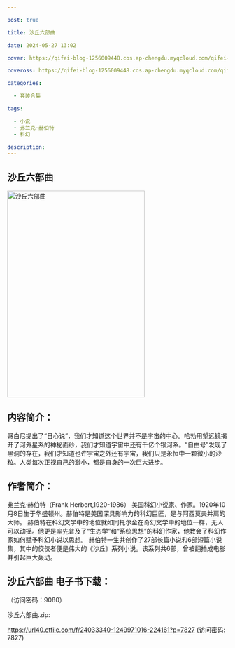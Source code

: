 ```yaml
---

post: true

title: 沙丘六部曲

date: 2024-05-27 13:02

cover: https://qifei-blog-1256009448.cos.ap-chengdu.myqcloud.com/qifei-blog/65f7f28d9f345e8d03f5590c.jpg

coveross: https://qifei-blog-1256009448.cos.ap-chengdu.myqcloud.com/qifei-blog/65f7f28d9f345e8d03f5590c.jpg

categories:

  - 套装合集

tags:

  - 小说
  - 弗兰克·赫伯特
  - 科幻

description:
---
```


## 沙丘六部曲
<img alt="沙丘六部曲 " class="aligncenter loading" data-was-processed="true" decoding="async" fetchpriority="high" height="471" src="https://qifei-blog-1256009448.cos.ap-chengdu.myqcloud.com/qifei-blog/65f7f28d9f345e8d03f5590c.jpg" style="cursor: zoom-in;" width="314"/>

## 内容简介：

哥白尼提出了“日心说”，我们才知道这个世界并不是宇宙的中心。哈勃用望远镜揭开了河外星系的神秘面纱，我们才知道宇宙中还有千亿个银河系。“自由号”发现了黑洞的存在，我们才知道也许宇宙之外还有宇宙，我们只是永恒中一颗微小的沙粒。人类每次正视自己的渺小，都是自身的一次巨大进步。

## 作者简介：

弗兰克·赫伯特（Frank Herbert,1920-1986） 美国科幻小说家、作家。1920年10月8日生于华盛顿州。赫伯特是美国深具影响力的科幻巨匠，是与阿西莫夫并肩的大师。 赫伯特在科幻文学中的地位就如同托尔金在奇幻文学中的地位一样，无人可以动摇。他更是率先普及了“生态学”和“系统思想”的科幻作家，他教会了科幻作家如何赋予科幻小说以思想。 赫伯特一生共创作了27部长篇小说和6部短篇小说集，其中的佼佼者便是伟大的《沙丘》系列小说。该系列共6部，曾被翻拍成电影并引起巨大轰动。

## 沙丘六部曲 电子书下载：

 （访问密码：9080）

沙丘六部曲.zip: 

https://url40.ctfile.com/f/24033340-1249971016-224161?p=7827 (访问密码: 7827)
